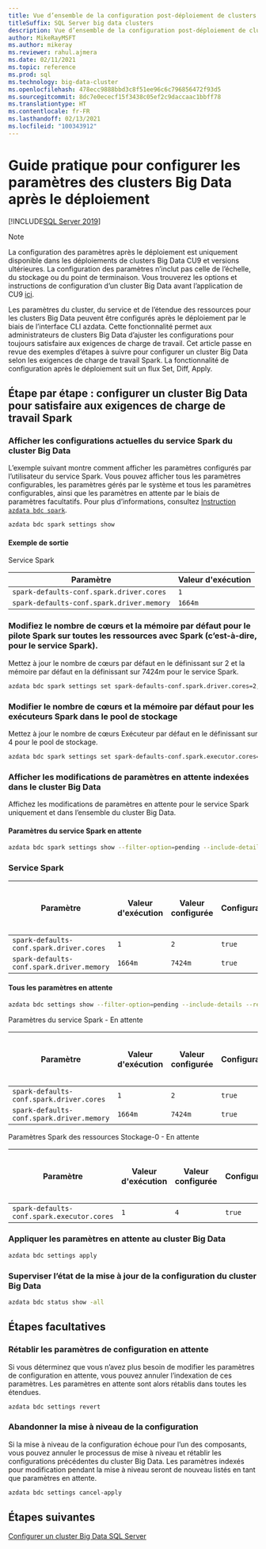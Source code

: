 ```yaml
---
title: Vue d’ensemble de la configuration post-déploiement de clusters Big Data SQL Server
titleSuffix: SQL Server big data clusters
description: Vue d’ensemble de la configuration post-déploiement de clusters Big Data
author: MikeRayMSFT
ms.author: mikeray
ms.reviewer: rahul.ajmera
ms.date: 02/11/2021
ms.topic: reference
ms.prod: sql
ms.technology: big-data-cluster
ms.openlocfilehash: 478ecc9888bbd3c8f51ee96c6c796856472f93d5
ms.sourcegitcommit: 8dc7e0ececf15f3438c05ef2c9daccaac1bbff78
ms.translationtype: HT
ms.contentlocale: fr-FR
ms.lasthandoff: 02/13/2021
ms.locfileid: "100343912"
---
```

# <a name="how-to-configure-bdc-settings-post-deployment"></a>Guide pratique pour configurer les paramètres des clusters Big Data après le déploiement

[!INCLUDE[SQL Server 2019](../includes/applies-to-version/sqlserver2019.md)]

> [!NOTE]
> La configuration des paramètres après le déploiement est uniquement disponible dans les déploiements de clusters Big Data CU9 et versions ultérieures. La configuration des paramètres n’inclut pas celle de l’échelle, du stockage ou du point de terminaison. Vous trouverez les options et instructions de configuration d’un cluster Big Data avant l’application de CU9 [ici](configure-bdc-pre-configuration.md).

Les paramètres du cluster, du service et de l’étendue des ressources pour les clusters Big Data peuvent être configurés après le déploiement par le biais de l’interface CLI azdata. Cette fonctionnalité permet aux administrateurs de clusters Big Data d’ajuster les configurations pour toujours satisfaire aux exigences de charge de travail. Cet article passe en revue des exemples d’étapes à suivre pour configurer un cluster Big Data selon les exigences de charge de travail Spark. La fonctionnalité de configuration après le déploiement suit un flux Set, Diff, Apply.

## <a name="step-by-step-configure-bdc-to-meet-your-spark-workload-requirements"></a>Étape par étape : configurer un cluster Big Data pour satisfaire aux exigences de charge de travail Spark

### <a name="view-the-current-configurations-of-the-big-data-cluster-spark-service"></a>Afficher les configurations actuelles du service Spark du cluster Big Data
L’exemple suivant montre comment afficher les paramètres configurés par l’utilisateur du service Spark. Vous pouvez afficher tous les paramètres configurables, les paramètres gérés par le système et tous les paramètres configurables, ainsi que les paramètres en attente par le biais de paramètres facultatifs. Pour plus d’informations, consultez [Instruction `azdata bdc spark`](../azdata/reference/reference-azdata-bdc-spark-statement.md).

```bash
azdata bdc spark settings show
```
#### <a name="sample-output"></a>Exemple de sortie
Service Spark 

|Paramètre|Valeur d'exécution|
| --- | --- |
|`spark-defaults-conf.spark.driver.cores`|`1` |
|`spark-defaults-conf.spark.driver.memory`|`1664m` |

### <a name="change-the-default-number-of-cores-and-memory-for-the-spark-driver-across-all-resources-with-spark-ie-for-the-spark-service"></a>Modifiez le nombre de cœurs et la mémoire par défaut pour le pilote Spark sur toutes les ressources avec Spark (c’est-à-dire, pour le service Spark).
Mettez à jour le nombre de cœurs par défaut en le définissant sur 2 et la mémoire par défaut en la définissant sur 7424m pour le service Spark.

```bash
azdata bdc spark settings set spark-defaults-conf.spark.driver.cores=2, spark-defaults-conf.spark.driver.memory=7424m
```

### <a name="change-the-default-number-of-cores-and-memory-for-the-spark-executors-in-the-storage-pool"></a>Modifier le nombre de cœurs et la mémoire par défaut pour les exécuteurs Spark dans le pool de stockage
Mettez à jour le nombre de cœurs Exécuteur par défaut en le définissant sur 4 pour le pool de stockage.

```bash
azdata bdc spark settings set spark-defaults-conf.spark.executor.cores=4 --resource=storage-0
```

### <a name="view-the-pending-settings-changes-staged-in-the-bdc"></a>Afficher les modifications de paramètres en attente indexées dans le cluster Big Data
Affichez les modifications de paramètres en attente pour le service Spark uniquement et dans l’ensemble du cluster Big Data.

#### <a name="pending-spark-service-settings"></a>Paramètres du service Spark en attente
```bash
azdata bdc spark settings show --filter-option=pending --include-details
```

### <a name="spark-service"></a>Service Spark

|Paramètre|Valeur d'exécution|Valeur configurée|Configurable|Configuré |Heure de la dernière mise à jour|
| --- | --- | --- | --- | --- | --- |
|`spark-defaults-conf.spark.driver.cores`|`1`| `2` | `true` | `true` |
|`spark-defaults-conf.spark.driver.memory`|`1664m`| `7424m` | `true` | `true` |

#### <a name="all-pending-settings"></a>Tous les paramètres en attente
```bash
azdata bdc settings show --filter-option=pending --include-details --recursive
```

Paramètres du service Spark - En attente

|Paramètre|Valeur d'exécution|Valeur configurée|Configurable|Configuré|Heure de la dernière mise à jour|
| --- | --- | --- | --- | --- | --- |
|`spark-defaults-conf.spark.driver.cores`|`1`| `2` | `true` | `true` |
|`spark-defaults-conf.spark.driver.memory`|`1664m`| `7424m` | `true` | `true` |

Paramètres Spark des ressources Stockage-0 - En attente

|Paramètre|Valeur d'exécution|Valeur configurée|Configurable|Configuré|Heure de la dernière mise à jour|
| --- | --- | --- | --- | --- | --- |
|`spark-defaults-conf.spark.executor.cores`|`1`| `4` | `true` | `true` |

### <a name="apply-the-pending-settings-to-the-bdc"></a>Appliquer les paramètres en attente au cluster Big Data

```bash
azdata bdc settings apply
```

### <a name="monitor-the-status-of-the-bdc-configuration-update"></a>Superviser l’état de la mise à jour de la configuration du cluster Big Data

```bash
azdata bdc status show -all
```

## <a name="optional-steps"></a>Étapes facultatives

### <a name="revert-pending-configuration-settings"></a>Rétablir les paramètres de configuration en attente

Si vous déterminez que vous n’avez plus besoin de modifier les paramètres de configuration en attente, vous pouvez annuler l’indexation de ces paramètres. Les paramètres en attente sont alors rétablis dans toutes les étendues.

```bash
azdata bdc settings revert
```

### <a name="abort-the-configuration-upgrade"></a>Abandonner la mise à niveau de la configuration

Si la mise à niveau de la configuration échoue pour l’un des composants, vous pouvez annuler le processus de mise à niveau et rétablir les configurations précédentes du cluster Big Data. Les paramètres indexés pour modification pendant la mise à niveau seront de nouveau listés en tant que paramètres en attente.

```bash
azdata bdc settings cancel-apply
```

## <a name="next-steps"></a>Étapes suivantes

[Configurer un cluster Big Data SQL Server](configure-bdc-overview.md)